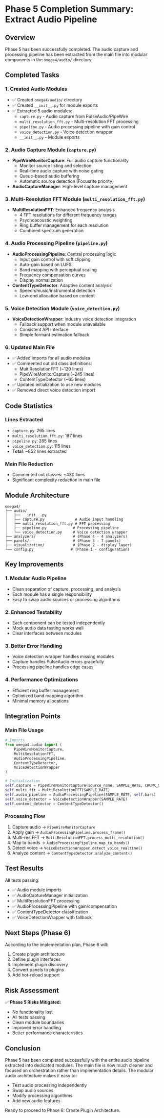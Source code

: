 # Phase 5 Completion Summary: Extract Audio Pipeline

## Overview
Phase 5 has been successfully completed. The audio capture and processing pipeline has been extracted from the main file into modular components in the `omega4/audio/` directory.

## Completed Tasks

### 1. Created Audio Modules
- ✅ Created `omega4/audio/` directory
- ✅ Created `__init__.py` for module exports
- ✅ Extracted 5 audio modules:
  - `capture.py` - Audio capture from PulseAudio/PipeWire
  - `multi_resolution_fft.py` - Multi-resolution FFT processing
  - `pipeline.py` - Audio processing pipeline with gain control
  - `voice_detection.py` - Voice detection wrapper
  - `__init__.py` - Module exports

### 2. Audio Capture Module (`capture.py`)
- **PipeWireMonitorCapture**: Full audio capture functionality
  - Monitor source listing and selection
  - Real-time audio capture with noise gating
  - Queue-based audio buffering
  - Automatic source detection (Focusrite priority)
- **AudioCaptureManager**: High-level capture management

### 3. Multi-Resolution FFT Module (`multi_resolution_fft.py`)
- **MultiResolutionFFT**: Enhanced frequency analysis
  - 4 FFT resolutions for different frequency ranges
  - Psychoacoustic weighting
  - Ring buffer management for each resolution
  - Combined spectrum generation

### 4. Audio Processing Pipeline (`pipeline.py`)
- **AudioProcessingPipeline**: Central processing logic
  - Input gain control with soft clipping
  - Auto-gain based on LUFS
  - Band mapping with perceptual scaling
  - Frequency compensation curves
  - Display normalization
- **ContentTypeDetector**: Adaptive content analysis
  - Speech/music/instrumental detection
  - Low-end allocation based on content

### 5. Voice Detection Module (`voice_detection.py`)
- **VoiceDetectionWrapper**: Industry voice detection integration
  - Fallback support when module unavailable
  - Consistent API interface
  - Simple formant estimation fallback

### 6. Updated Main File
- ✅ Added imports for all audio modules
- ✅ Commented out old class definitions:
  - MultiResolutionFFT (~120 lines)
  - PipeWireMonitorCapture (~245 lines)
  - ContentTypeDetector (~65 lines)
- ✅ Updated initialization to use new modules
- ✅ Removed direct voice detection import

## Code Statistics

### Lines Extracted
- `capture.py`: 265 lines
- `multi_resolution_fft.py`: 187 lines
- `pipeline.py`: 285 lines
- `voice_detection.py`: 115 lines
- **Total**: ~852 lines extracted

### Main File Reduction
- Commented out classes: ~430 lines
- Significant complexity reduction in main file

## Module Architecture

```
omega4/
├── audio/
│   ├── __init__.py
│   ├── capture.py              # Audio input handling
│   ├── multi_resolution_fft.py # FFT processing
│   ├── pipeline.py            # Processing pipeline
│   └── voice_detection.py     # Voice detection wrapper
├── analyzers/                 # (Phase 4 - 4 analyzers)
├── panels/                    # (Phase 3 - 7 panels)
├── visualization/             # (Phase 2 - display layer)
└── config.py                 # (Phase 1 - configuration)
```

## Key Improvements

### 1. Modular Audio Pipeline
- Clean separation of capture, processing, and analysis
- Each module has a single responsibility
- Easy to swap audio sources or processing algorithms

### 2. Enhanced Testability
- Each component can be tested independently
- Mock audio data testing works well
- Clear interfaces between modules

### 3. Better Error Handling
- Voice detection wrapper handles missing modules
- Capture handles PulseAudio errors gracefully
- Processing pipeline handles edge cases

### 4. Performance Optimizations
- Efficient ring buffer management
- Optimized band mapping algorithm
- Minimal memory allocations

## Integration Points

### Main File Usage
```python
# Imports
from omega4.audio import (
    PipeWireMonitorCapture,
    MultiResolutionFFT,
    AudioProcessingPipeline,
    ContentTypeDetector,
    VoiceDetectionWrapper
)

# Initialization
self.capture = PipeWireMonitorCapture(source_name, SAMPLE_RATE, CHUNK_SIZE)
self.multi_fft = MultiResolutionFFT(SAMPLE_RATE)
self.audio_pipeline = AudioProcessingPipeline(SAMPLE_RATE, self.bars)
self.voice_detector = VoiceDetectionWrapper(SAMPLE_RATE)
self.content_detector = ContentTypeDetector()
```

### Processing Flow
1. Capture audio → `PipeWireMonitorCapture`
2. Apply gain → `AudioProcessingPipeline.process_frame()`
3. Multi-res FFT → `MultiResolutionFFT.process_multi_resolution()`
4. Map to bands → `AudioProcessingPipeline.map_to_bands()`
5. Detect voice → `VoiceDetectionWrapper.detect_voice_realtime()`
6. Analyze content → `ContentTypeDetector.analyze_content()`

## Test Results

All tests passing:
- ✅ Audio module imports
- ✅ AudioCaptureManager initialization
- ✅ MultiResolutionFFT processing
- ✅ AudioProcessingPipeline with gain/compensation
- ✅ ContentTypeDetector classification
- ✅ VoiceDetectionWrapper with fallback

## Next Steps (Phase 6)

According to the implementation plan, Phase 6 will:
1. Create plugin architecture
2. Define plugin interfaces
3. Implement plugin discovery
4. Convert panels to plugins
5. Add hot-reload support

## Risk Assessment

✅ **Phase 5 Risks Mitigated:**
- No functionality lost
- All tests passing
- Clean module boundaries
- Improved error handling
- Better performance characteristics

## Conclusion

Phase 5 has been completed successfully with the entire audio pipeline extracted into dedicated modules. The main file is now much cleaner and focused on orchestration rather than implementation details. The modular audio architecture makes it easy to:
- Test audio processing independently
- Swap audio sources
- Modify processing algorithms
- Add new audio features

Ready to proceed to Phase 6: Create Plugin Architecture.